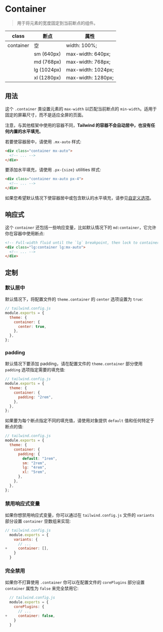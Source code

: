 # Container

> 用于将元素的宽度固定到当前断点的组件。

| class      | 断点        | 属性               |
| ---------- | ----------- | ------------------ |
| container | 空          | width: 100%;       |
|            | sm (640px)  | max-width: 640px;  |
|            | md (768px)  | max-width: 768px;  |
|            | lg (1024px) | max-width: 1024px; |
|            | xl (1280px) | max-width: 1280px; |

## 用法

这个 `.container` 类设置元素的 `max-width` 以匹配当前断点的 `min-width`。适用于固定的屏幕尺寸，而不是适应全屏的页面。

注意，与其他框架中使用的容器不同，**Tailwind 的容器不会自动居中，也没有任何内置的水平填充**。

若要使容器居中，请使用 `.mx-auto` 样式:

```html
<div class="container mx-auto">
  <!-- ... -->
</div>
```

要添加水平填充，请使用 `.px-{size}` utilities 样式:

```html
<div class="container mx-auto px-4">
  <!-- ... -->
</div>
```

如果您希望默认情况下使容器居中或包含默认的水平填充，请参见[自定义选项](https://tailwindcss.com/docs/container#customizing)。

## 响应式

这个 `container` 还包括一些响应变量，比如默认情况下的 `md:container`，它允许你在容器中使用断点:

```html
<!-- Full-width fluid until the `lg` breakpoint, then lock to container -->
<div class="lg:container lg:mx-auto">
  <!-- ... -->
</div>
```

## 定制

### 默认居中

默认情况下，将配置文件的 `theme.container` 的 `center` 选项设置为 `true`:

```js
// tailwind.config.js
module.exports = {
  theme: {
    container: {
      center: true,
    },
  },
};
```

### padding

默认情况下要添加 padding，请在配置文件的 `theme.container` 部分使用 `padding` 选项指定需要的填充值:

```js
// tailwind.config.js
module.exports = {
  theme: {
    container: {
      padding: "2rem",
    },
  },
};
```

如果要为每个断点指定不同的填充值，请使用对象提供 `default` 值和任何特定于断点的值:

```js
// tailwind.config.js
module.exports = {
  theme: {
    container: {
      padding: {
        default: "1rem",
        sm: "2rem",
        lg: "4rem",
        xl: "5rem",
      },
    },
  },
};
```

### 禁用响应式变量

如果你想禁用响应式变量，你可以通过在 `tailwind.config.js` 文件的 `variants` 部分设置 `container` 空数组来实现:

```js
// tailwind.config.js
  module.exports = {
    variants: {
      // ...
+     container: [],
    }
  }
```

### 完全禁用

如果你不打算使用 `.container` 你可以在配置文件的 `corePlugins` 部分设置 `container` 属性为 `false` 来完全禁用它:

```js
  // tailwind.config.js
  module.exports = {
    corePlugins: {
      // ...
+     container: false,
    }
  }
```